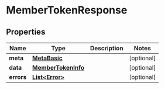 

# MemberTokenResponse


## Properties

Name | Type | Description | Notes
------------ | ------------- | ------------- | -------------
**meta** | [**MetaBasic**](MetaBasic.md) |  |  [optional]
**data** | [**MemberTokenInfo**](MemberTokenInfo.md) |  |  [optional]
**errors** | [**List&lt;Error&gt;**](Error.md) |  |  [optional]




